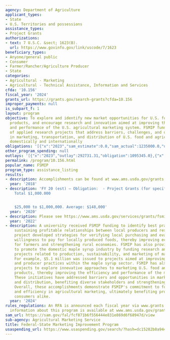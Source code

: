 ```yaml
---
agency: Department of Agriculture
applicant_types:
- State
- U.S. Territories and possessions
assistance_types:
- Project Grants
authorizations:
- text: 7 U.S.C. &sect; 1623(B).
  url: https://www.govinfo.gov/link/uscode/7/1623
beneficiary_types:
- Anyone/general public
- Consumer
- Farmer/Rancher/Agriculture Producer
- State
categories:
- Agricultural - Marketing
- Agricultural - Technical Assistance, Information and Services
cfda: '10.156'
fiscal_year: '2024'
grants_url: https://grants.gov/search-grants?cfda=10.156
improper_payments: null
is_subpart_f: 1
layout: program
objective: To explore and identify new market opportunities for U.S. food and agricultural
  products, and encourage research and innovation aimed at improving the efficiency
  and performance of the U.S. agricultural marketing system. FSMIP funds a wide range
  of applied research projects that address barriers, challenges, and opportunities
  in marketing, transportation, and distribution of U.S. food and agricultural products
  domestically and internationally
obligations: '[{"x":"2023","sam_estimate":0.0,"sam_actual":1235000.0,"usa_spending_actual":1095345.0},{"x":"2024","sam_estimate":0.0,"sam_actual":1100000.0,"usa_spending_actual":921379.0},{"x":"2025","sam_estimate":0.0,"sam_actual":1100000.0,"usa_spending_actual":0.0}]'
other_program_spending: null
outlays: '[{"x":"2023","outlay":292731.31,"obligation":1095345.0},{"x":"2024","outlay":12541.93,"obligation":921379.0},{"x":"2025","outlay":0.0,"obligation":0.0}]'
permalink: /program/10.156.html
popular_name: FSMIP
program_type: assistance_listing
results:
- description: Accomplishments can be found at www.ams.usda.gov/grants.
  year: '2018'
- description: 'FY 20 (est) – Obligation:  - Project Grants (for specified projects)
    Total $1,000.000


    $25,000 to $1,000,000. Average: $148,000'
  year: '2020'
- description: Please see https://www.ams.usda.gov/services/grants/fsmip
  year: '2022'
- description: A university received FSMIP funding to identify best practices for
    sustaining profitable relationships between local producers and restaurants. The
    project developed strategies for verifying local purchasing and evaluated consumer
    willingness to pay for locally produced foods, thereby improving economic opportunities
    for farmers and strengthening rural economies. FSMIP has also provided grants
    to promote the domestic maple syrup industry by funding research and education
    projects related to production, sustainability, and marketing of maple products.
    For example, $5.1 million was issued to projects aimed at improving consumer knowledge
    and producer practices within the maple syrup sector. FSMIP has also funded various
    projects to explore innovative approaches to marketing U.S. food and agricultural
    products, thereby improving the efficiency and performance of the marketing system.
    These initiatives have addressed barriers and opportunities in marketing, transportation,
    and distribution, benefiting diverse stakeholders and strengthening local economies.
    Overall, these accomplishments demonstrate FSMIP's commitment to fostering innovation
    and efficiency in agricultural marketing, ultimately benefiting producers and
    consumers alike.
  year: '2024'
rules_regulations: An RFA is announced each fiscal year via www.grants.gov. Additional
  information about this program is available at www.ams.usda.gov/grants.
sam_url: https://sam.gov/fal/fcf871b6f556444e831e869d6f68947d/view
sub-agency: Agricultural Marketing Service
title: Federal-State Marketing Improvement Program
usaspending_url: https://www.usaspending.gov/search/?hash=dc15282b8a944116c053f622c0cc218c
---
```

